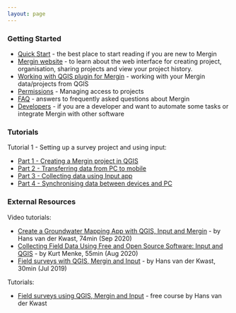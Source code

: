 ```yaml
---
layout: page
---
```


### Getting Started

- [Quick Start](quick-start.html) - the best place to start reading if you are new to Mergin
- [Mergin website](mergin-web) - to learn about the web interface for creating project, organisation, sharing projects and view your project history.
- [Working with QGIS plugin for Mergin](working-with-qgis-plugin) - working with your Mergin data/projects from QGIS
- [Permissions](permissions) - Managing access to projects
- [FAQ](faq.html) - answers to frequently asked questions about Mergin
- [Developers](developers) - if you are a developer and want to automate some tasks or integrate Mergin with other software

### Tutorials

Tutorial 1 - Setting up a survey project and using input:

  - [Part 1 - Creating a Mergin project in QGIS](tutorials/qgis-new-project.html)
  - [Part 2 - Transferring data from PC to mobile](tutorials/data-transfer.html)
  - [Part 3 - Collecting data using Input app](tutorials/using-input.html)
  - [Part 4 - Synchronising data between devices and PC]((tutorials/data-sync.html))


### External Resources

Video tutorials:
- [Create a Groundwater Mapping App with QGIS, Input and Mergin](https://www.youtube.com/watch?v=nlOFbBO40NY) - by Hans van der Kwast, 74min (Sep 2020)
- [Collecting Field Data Using Free and Open Source Software: Input and QGIS](https://www.youtube.com/watch?v=PhLnwk7bAC0) - by Kurt Menke, 55min (Aug 2020)
- [Field surveys with QGIS, Mergin and Input](https://www.youtube.com/watch?v=8AZ9gPAhL_4) - by Hans van der Kwast, 30min (Jul 2019)

Tutorials:
- [Field surveys using QGIS, Mergin and Input](https://ocw.un-ihe.org/mod/book/view.php?id=5497) - free course by Hans van der Kwast
